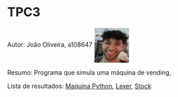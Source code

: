# TPC3
Autor: João Oliveira, a108647 <img src="../fotos/joao.jpg" alt="Minha Foto" width="80" style="vertical-align: middle;"/>


Resumo: Programa que simula uma máquina de vending,

Lista de resultados: [Maquina Python](machine.py), [Lexer](lexe.py), [Stock](stock.json)
